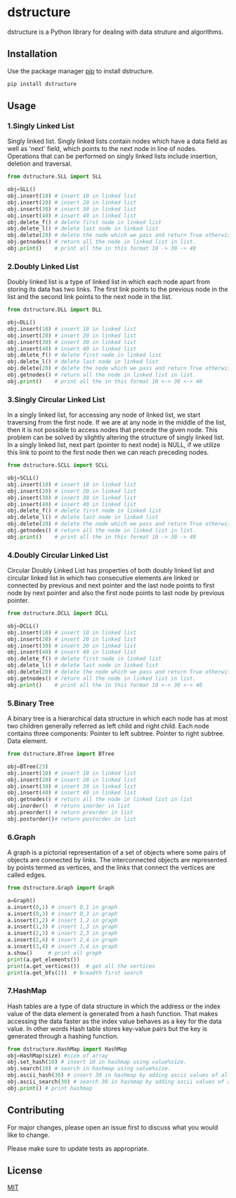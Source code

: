 # dstructure

dstructure is a Python library for dealing with data struture and algorithms.

## Installation

Use the package manager [pip](https://pip.pypa.io/en/stable/) to install dstructure.

```bash
pip install dstructure
```

## Usage
### 1.Singly Linked List 

Singly linked list. Singly linked lists contain nodes which have a data field as well as 'next' field, which points to the next node in line of nodes. Operations that can be performed on singly linked lists include insertion, deletion and traversal.


```python
from dstructure.SLL import SLL

obj=SLL() 
obj.insert(10) # insert 10 in linked list
obj.insert(20) # insert 20 in linked list
obj.insert(30) # insert 30 in linked list
obj.insert(40) # insert 40 in linked list
obj.delete_f() # delete first node in linked list
obj.delete_l() # delete last node in linked list
obj.delete(20) # delete the node which we pass and return True otherwise False
obj.getnodes() # return all the node in linked list in list.
obj.print()	   # print all the in this format 10 -> 30 -> 40
```

### 2.Doubly Linked List 

Doubly linked list is a type of linked list in which each node apart from storing its data has two links. The first link points to the previous node in the list and the second link points to the next node in the list.

```python
from dstructure.DLL import DLL

obj=DLL() 
obj.insert(10) # insert 10 in linked list
obj.insert(20) # insert 20 in linked list
obj.insert(30) # insert 30 in linked list
obj.insert(40) # insert 40 in linked list
obj.delete_f() # delete first node in linked list
obj.delete_l() # delete last node in linked list
obj.delete(20) # delete the node which we pass and return True otherwise False
obj.getnodes() # return all the node in linked list in list.
obj.print()	   # print all the in this format 10 <-> 30 <-> 40
```

### 3.Singly Circular Linked List 

 In a singly linked list, for accessing any node of linked list, we start traversing from the first node. If we are at any node in the middle of the list, then it is not possible to access nodes that precede the given node. This problem can be solved by slightly altering the structure of singly linked list. In a singly linked list, next part (pointer to next node) is NULL, if we utilize this link to point to the first node then we can reach preceding nodes.

```python
from dstructure.SCLL import SCLL

obj=SCLL() 
obj.insert(10) # insert 10 in linked list
obj.insert(20) # insert 20 in linked list
obj.insert(30) # insert 30 in linked list
obj.insert(40) # insert 40 in linked list
obj.delete_f() # delete first node in linked list
obj.delete_l() # delete last node in linked list
obj.delete(20) # delete the node which we pass and return True otherwise False
obj.getnodes() # return all the node in linked list in list.
obj.print()	   # print all the in this format 10 -> 30 -> 40
```

### 4.Doubly Circular Linked List 

Circular Doubly Linked List has properties of both doubly linked list and circular linked list in which two consecutive elements are linked or connected by previous and next pointer and the last node points to first node by next pointer and also the first node points to last node by previous pointer. 

```python
from dstructure.DCLL import DCLL

obj=DCLL() 
obj.insert(10) # insert 10 in linked list
obj.insert(20) # insert 20 in linked list
obj.insert(30) # insert 30 in linked list
obj.insert(40) # insert 40 in linked list
obj.delete_f() # delete first node in linked list
obj.delete_l() # delete last node in linked list
obj.delete(20) # delete the node which we pass and return True otherwise False
obj.getnodes() # return all the node in linked list in list.
obj.print()	   # print all the in this format 10 <-> 30 <-> 40
```

### 5.Binary Tree 

A binary tree is a hierarchical data structure in which each node has at most two children generally referred as left child and right child. Each node contains three components: Pointer to left subtree. Pointer to right subtree. Data element.

```python
from dstructure.BTree import BTree

obj=BTree(23) 
obj.insert(10) # insert 10 in linked list
obj.insert(20) # insert 20 in linked list
obj.insert(30) # insert 30 in linked list
obj.insert(40) # insert 40 in linked list
obj.getnodes() # return all the node in linked list in list
obj.inorder()  # return inorder in list
obj.preorder() # return preorder in list
obj.postorder()# return postorder in list
```

### 6.Graph

A graph is a pictorial representation of a set of objects where some pairs of objects are connected by links. The interconnected objects are represented by points termed as vertices, and the links that connect the vertices are called edges. 



```python
from dstructure.Graph import Graph

a=Graph()
a.insert(0,1) # insert 0,1 in graph
a.insert(0,3) # insert 0,3 in graph
a.insert(1,2) # insert 1,2 in graph
a.insert(1,3) # insert 1,3 in graph
a.insert(2,3) # insert 2,3 in graph
a.insert(2,4) # insert 2,4 in graph
a.insert(3,4) # insert 3,4 in graph
a.show()     # print all graph
print(a.get_elements())   
print(a.get_vertices())  # get all the vertices
print(a.get_bfs(1))	 # breadth first search
```



### 7.HashMap

Hash tables are a type of data structure in which the address or the index value of the data element is generated from a hash function. That makes accessing the data faster as the index value behaves as a key for the data value. In other words Hash table stores key-value pairs but the key is generated through a hashing function.


```python
from dstructure.HashMap import HashMap
obj=HashMap(size) #size of array
obj.set_hash(10) # insert 10 in hashmap using value%size.
obj.search(10) # search in hashmap using value%size.
obj.ascii_hash(30) # insert 30 in hashmap by adding ascii values of all characters.
obj.ascii_search(30) # search 30 in hashmap by adding ascii values of all characters.
obj.print() # print hashmap
```



## Contributing
For major changes, please open an issue first to discuss what you would like to change.

Please make sure to update tests as appropriate.

## License
[MIT](https://choosealicense.com/licenses/mit/)